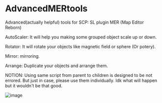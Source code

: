 # AdvancedMERtools
Advanced(actually helpful) tools for SCP: SL plugin MER (Map Editor Reborn)

AutoScaler: It will help you making some grouped object scale up or down.

Rotator: It will rotate your objects like magnetic field or sphere (Or potery).

Mirror: mirroring.

Arrange: Duplicate your objects and arrange them.

NOTION: Using same script from parent to children is designed to be not errored. But just in case, please use them individually. Idk what will happen but it wouldn't be that good.

![image](https://github.com/MujisongPlay/AdvancedMERtools/assets/96275409/3249ec64-4bfc-4071-98fb-51d1052cc8e6)
